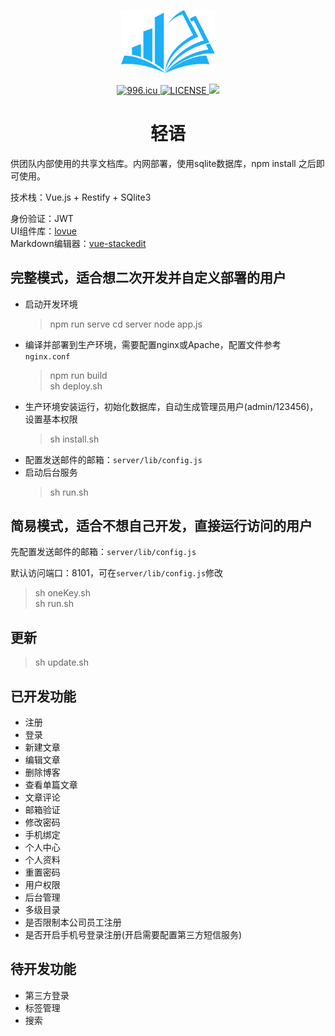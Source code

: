 <p align="center"><img width="150" src="./public/img/logo.svg"></p>

<p align="center">
  <a href="https://996.icu">
    <img src="https://img.shields.io/badge/link-996.icu-red.svg" alt="996.icu">
  </a>
  <a href="https://github.com/996icu/996.ICU/blob/master/LICENSE">
    <img src="https://img.shields.io/badge/license-Anti%20996-blue.svg" alt="LICENSE">
  </a>
  <img src="https://img.shields.io/github/stars/loliconer/qing-yu.svg">
</p>

<h1 align="center">轻语</h1>

供团队内部使用的共享文档库。内网部署，使用sqlite数据库，npm install 之后即可使用。

技术栈：Vue.js + Restify + SQlite3

身份验证：JWT  
UI组件库：[lovue](https://github.com/loliconer/lovue)  
Markdown编辑器：[vue-stackedit](https://github.com/loliconer/vue-stackedit)

## 完整模式，适合想二次开发并自定义部署的用户
- 启动开发环境
  > npm run serve
  > cd server
  > node app.js
- 编译并部署到生产环境，需要配置nginx或Apache，配置文件参考 `nginx.conf`
  > npm run build  
  > sh deploy.sh
- 生产环境安装运行，初始化数据库，自动生成管理员用户(admin/123456)，设置基本权限
  > sh install.sh
- 配置发送邮件的邮箱：`server/lib/config.js`
- 启动后台服务
  > sh run.sh

## 简易模式，适合不想自己开发，直接运行访问的用户
先配置发送邮件的邮箱：`server/lib/config.js`

默认访问端口：8101，可在`server/lib/config.js`修改
> sh oneKey.sh  
> sh run.sh

## 更新
> sh update.sh

## 已开发功能
- 注册
- 登录
- 新建文章
- 编辑文章
- 删除博客
- 查看单篇文章
- 文章评论
- 邮箱验证
- 修改密码
- 手机绑定
- 个人中心
- 个人资料
- 重置密码
- 用户权限
- 后台管理
- 多级目录
- 是否限制本公司员工注册
- 是否开启手机号登录注册(开启需要配置第三方短信服务)

## 待开发功能
- 第三方登录
- 标签管理
- 搜索
